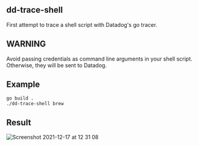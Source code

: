 dd-trace-shell
---------------
First attempt to trace a shell script with Datadog's go tracer.

WARNING
-------
Avoid passing credentials as command line arguments in your shell script. Otherwise, they will be sent to Datadog.

Example
--------
```
go build .
./dd-trace-shell brew
```

Result
------
![Screenshot 2021-12-17 at 12 31 08](https://user-images.githubusercontent.com/1836721/146539179-186416fe-729f-41fd-92ba-fbec9599ea94.png)
